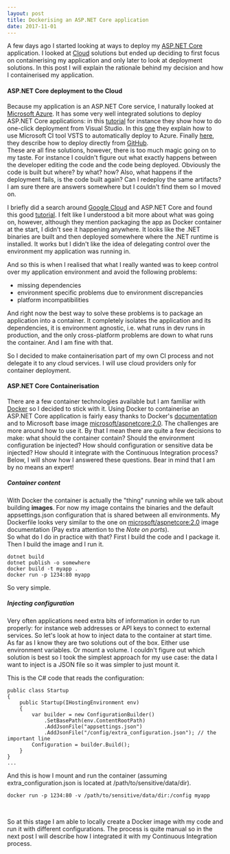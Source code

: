 ```yaml
---
layout: post
title: Dockerising an ASP.NET Core application
date: 2017-11-01
---
```



A few days ago I started looking at ways to deploy my [ASP.NET Core](https://docs.microsoft.com/en-us/aspnet/core/) application. I looked at [Cloud](https://en.wikipedia.org/wiki/Cloud_computing) solutions but ended up deciding to first focus on containerising my application and only later to look at deployment solutions. In this post I will explain the rationale behind my decision and how I containerised my application.


#### ASP.NET Core deployment to the Cloud

Because my application is an ASP.NET Core service, I naturally looked at [Microsoft Azure](https://azure.microsoft.com). It has some very well integrated solutions to deploy ASP.NET Core applications: in this [tutorial](https://docs.microsoft.com/en-us/aspnet/core/tutorials/publish-to-azure-webapp-using-vs) for instance they show how to do one-click deployment from Visual Studio. In this [one](https://docs.microsoft.com/en-us/vsts/build-release/apps/cd/azure/aspnet-core-to-azure-webapp?tabs=vsts) they explain how to use Microsoft CI tool VSTS to automatically deploy to Azure. Finally [here](https://blogs.msdn.microsoft.com/benjaminperkins/2017/05/10/deploy-github-source-code-repositories-to-an-azure-app-service/), they describe how to deploy directly from [GitHub](https://github.com/).
<br/>
These are all fine solutions, however, there is too much magic going on to my taste. For instance I couldn't figure out what exactly happens between the developer editing the code and the code being deployed. Obviously the code is built but where? by what? how? Also, what happens if the deployment fails, is the code built again? Can I redeploy the same artifacts?
<br/>
I am sure there are answers somewhere but I couldn't find them so I moved on.

I briefly did a search around [Google Cloud](https://cloud.google.com) and ASP.NET Core and found this good [tutorial](https://codelabs.developers.google.com/codelabs/cloud-app-engine-aspnetcore/#0). I felt like I understood a bit more about what was going on, however, although they mention packaging the app as Docker container at the start, I didn't see it happening anywhere. It looks like the .NET binaries are built and then deployed somewhere where the .NET runtime is installed. It works but I didn't like the idea of delegating control over the environment my application was running in.

And so this is when I realised that what I really wanted was to keep control over my application environment and avoid the following problems:
* missing dependencies
* environment specific problems due to environment discrepancies
* platform incompatibilities

And right now the best way to solve these problems is to package an application into a container. It completely isolates the application and its dependencies, it is environment agnostic, i.e. what runs in dev runs in production, and the only cross-platform problems are down to what runs the container. And I am fine with that.

So I decided to make containerisation part of my own CI process and not delegate it to any cloud services. I will use cloud providers only for container deployment.


#### ASP.NET Core Containerisation

There are a few container technologies available but I am familiar with [Docker](https://www.docker.com/) so I decided to stick with it. Using Docker to containerise an ASP.NET Core application is fairly easy thanks to Docker's [documentation](https://docs.docker.com/) and to Microsoft base image [microsoft/aspnetcore:2.0](https://hub.docker.com/r/microsoft/aspnetcore/). The challenges are more around how to use it. By that I mean there are quite a few decisions to make: what should the container contain? Should the environment configuration be injected? How should configuration or sensitive data be injected? How should it integrate with the Continuous Integration process?
<br/>
Below, I will show how I answered these questions. Bear in mind that I am by no means an expert!

##### Container content

With Docker the container is actually the "thing" running while we talk about building **images**. For now my image contains the binaries and the default appsettings.json configuration that is shared between all environments. My Dockerfile looks very similar to the one on [microsoft/aspnetcore:2.0](https://hub.docker.com/r/microsoft/aspnetcore/) image documentation (Pay extra attention to the *Note on ports*).
<br/>
So what do I do in practice with that? First I build the code and I package it. Then I build the image and I run it.
```
dotnet build
dotnet publish -o somewhere
docker build -t myapp .
docker run -p 1234:80 myapp
```
So very simple.

##### Injecting configuration

Very often applications need extra bits of information in order to run properly: for instance web addresses or API keys to connect to external services. So let's look at how to inject data to the container at start time.
<br/>
As far as I know they are two solutions out of the box. Either use environment variables. Or mount a volume. I couldn't figure out which solution is best so I took the simplest approach for my use case: the data I want to inject is a JSON file so it was simpler to just mount it.

This is the C# code that reads the configuration:
```
public class Startup
{
    public Startup(IHostingEnvironment env)
    {
        var builder = new ConfigurationBuilder()
            .SetBasePath(env.ContentRootPath)
            .AddJsonFile("appsettings.json")
            .AddJsonFile("/config/extra_configuration.json"); // the important line
        Configuration = builder.Build();
    }
}
...
```
And this is how I mount and run the container (assuming extra_configuration.json is located at /path/to/sensitive/data/dir).
```
docker run -p 1234:80 -v /path/to/sensitive/data/dir:/config myapp
```

<br/>

So at this stage I am able to locally create a Docker image with my code and run it with different configurations. The process is quite manual so in the next post I will describe how I integrated it with my Continuous Integration process.